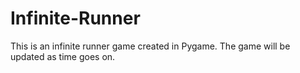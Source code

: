 # Infinite-Runner
This is an infinite runner game created in Pygame. The game will be updated as time goes on. 
